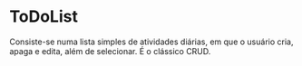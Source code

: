 # ToDoList
Consiste-se numa lista simples de atividades diárias, em que o usuário cria, apaga e edita, além de selecionar. É o clássico CRUD.
